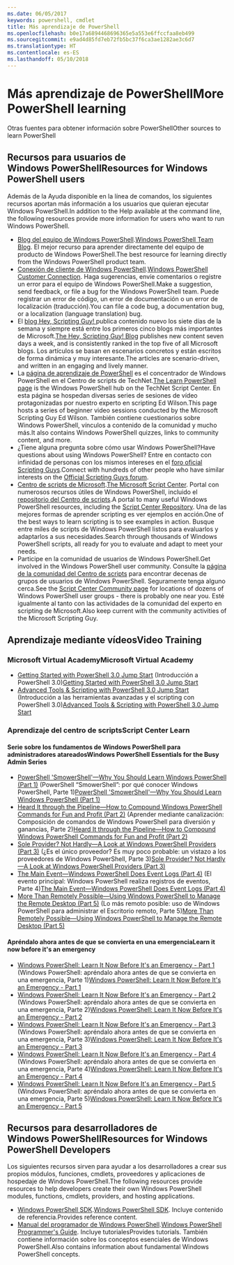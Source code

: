 ```yaml
---
ms.date: 06/05/2017
keywords: powershell, cmdlet
title: Más aprendizaje de PowerShell
ms.openlocfilehash: b0e17a6894468696365e5a553e6ffccfaa8eb499
ms.sourcegitcommit: e9ad4d85fd7eb72fb5bc37f6ca3ae1282ae3c6d7
ms.translationtype: HT
ms.contentlocale: es-ES
ms.lasthandoff: 05/10/2018
---
```

# <a name="more-powershell-learning"></a><span data-ttu-id="a6e03-103">Más aprendizaje de PowerShell</span><span class="sxs-lookup"><span data-stu-id="a6e03-103">More PowerShell learning</span></span>

<span data-ttu-id="a6e03-104">Otras fuentes para obtener información sobre PowerShell</span><span class="sxs-lookup"><span data-stu-id="a6e03-104">Other sources to learn PowerShell</span></span>

## <a name="resources-for-windows-powershell-users"></a><span data-ttu-id="a6e03-105">Recursos para usuarios de Windows PowerShell</span><span class="sxs-lookup"><span data-stu-id="a6e03-105">Resources for Windows PowerShell users</span></span>

<span data-ttu-id="a6e03-106">Además de la Ayuda disponible en la línea de comandos, los siguientes recursos aportan más información a los usuarios que quieran ejecutar Windows PowerShell.</span><span class="sxs-lookup"><span data-stu-id="a6e03-106">In addition to the Help available at the command line, the following resources provide more information for users who want to run Windows PowerShell.</span></span>

- <span data-ttu-id="a6e03-107">[Blog del equipo de Windows PowerShell](http://blogs.msdn.com/b/powershell/).</span><span class="sxs-lookup"><span data-stu-id="a6e03-107">[Windows PowerShell Team Blog](http://blogs.msdn.com/b/powershell/).</span></span> <span data-ttu-id="a6e03-108">El mejor recurso para aprender directamente del equipo de producto de Windows PowerShell.</span><span class="sxs-lookup"><span data-stu-id="a6e03-108">The best resource for learning directly from the Windows PowerShell product team.</span></span>
- <span data-ttu-id="a6e03-109">[Conexión de cliente de Windows PowerShell](http://Connect.Microsoft.com/PowerShell).</span><span class="sxs-lookup"><span data-stu-id="a6e03-109">[Windows PowerShell Customer Connection](http://Connect.Microsoft.com/PowerShell).</span></span> <span data-ttu-id="a6e03-110">Haga sugerencias, envíe comentarios o registre un error para el equipo de Windows PowerShell.</span><span class="sxs-lookup"><span data-stu-id="a6e03-110">Make a suggestion, send feedback, or file a bug for the Windows PowerShell team.</span></span> <span data-ttu-id="a6e03-111">Puede registrar un error de código, un error de documentación o un error de localización (traducción).</span><span class="sxs-lookup"><span data-stu-id="a6e03-111">You can file a code bug, a documentation bug, or a localization (language translation) bug.</span></span>
- <span data-ttu-id="a6e03-112">El [blog Hey, Scripting Guy! ](https://blogs.technet.microsoft.com/heyscriptingguy/) publica contenido nuevo los siete días de la semana y siempre está entre los primeros cinco blogs más importantes de Microsoft.</span><span class="sxs-lookup"><span data-stu-id="a6e03-112">[The Hey, Scripting Guy! Blog](https://blogs.technet.microsoft.com/heyscriptingguy/) publishes new content seven days a week, and is consistently ranked in the top five of all Microsoft blogs.</span></span> <span data-ttu-id="a6e03-113">Los artículos se basan en escenarios concretos y están escritos de forma dinámica y muy interesante.</span><span class="sxs-lookup"><span data-stu-id="a6e03-113">The articles are scenario-driven, and written in an engaging and lively manner.</span></span>
- <span data-ttu-id="a6e03-114">La [página de aprendizaje de PowerShell](https://blogs.technet.microsoft.com/heyscriptingguy/2015/01/04/weekend-scripter-the-best-ways-to-learn-powershell/) es el concentrador de Windows PowerShell en el Centro de scripts de TechNet.</span><span class="sxs-lookup"><span data-stu-id="a6e03-114">[The Learn PowerShell page](https://blogs.technet.microsoft.com/heyscriptingguy/2015/01/04/weekend-scripter-the-best-ways-to-learn-powershell/) is the Windows PowerShell hub on the TechNet Script Center.</span></span> <span data-ttu-id="a6e03-115">En esta página se hospedan diversas series de sesiones de vídeo protagonizadas por nuestro experto en scripting Ed Wilson.</span><span class="sxs-lookup"><span data-stu-id="a6e03-115">This page hosts a series of beginner video sessions conducted by the Microsoft Scripting Guy Ed Wilson.</span></span> <span data-ttu-id="a6e03-116">También contiene cuestionarios sobre Windows PowerShell, vínculos a contenido de la comunidad y mucho más.</span><span class="sxs-lookup"><span data-stu-id="a6e03-116">It also contains Windows PowerShell quizzes, links to community content, and more.</span></span>
- <span data-ttu-id="a6e03-117">¿Tiene alguna pregunta sobre cómo usar Windows PowerShell?</span><span class="sxs-lookup"><span data-stu-id="a6e03-117">Have questions about using Windows PowerShell?</span></span> <span data-ttu-id="a6e03-118">Entre en contacto con infinidad de personas con los mismos intereses en el [foro oficial Scripting Guys](http://social.technet.microsoft.com/forums/itcg/threads/).</span><span class="sxs-lookup"><span data-stu-id="a6e03-118">Connect with hundreds of other people who have similar interests on the [Official Scripting Guys forum](http://social.technet.microsoft.com/forums/itcg/threads/).</span></span>
- <span data-ttu-id="a6e03-119">[Centro de scripts de Microsoft](https://technet.microsoft.com/scriptcenter).</span><span class="sxs-lookup"><span data-stu-id="a6e03-119">[The Microsoft Script Center](https://technet.microsoft.com/scriptcenter).</span></span> <span data-ttu-id="a6e03-120">Portal con numerosos recursos útiles de Windows PowerShell, incluido el [repositorio del Centro de scripts](http://gallery.technet.microsoft.com/scriptcenter/).</span><span class="sxs-lookup"><span data-stu-id="a6e03-120">A portal to many useful Windows PowerShell resources, including the [Script Center Repository](http://gallery.technet.microsoft.com/scriptcenter/).</span></span> <span data-ttu-id="a6e03-121">Una de las mejores formas de aprender scripting es ver ejemplos en acción.</span><span class="sxs-lookup"><span data-stu-id="a6e03-121">One of the best ways to learn scripting is to see examples in action.</span></span> <span data-ttu-id="a6e03-122">Busque entre miles de scripts de Windows PowerShell listos para evaluarlos y adaptarlos a sus necesidades.</span><span class="sxs-lookup"><span data-stu-id="a6e03-122">Search through thousands of Windows PowerShell scripts, all ready for you to evaluate and adapt to meet your needs.</span></span>
- <span data-ttu-id="a6e03-123">Participe en la comunidad de usuarios de Windows PowerShell.</span><span class="sxs-lookup"><span data-stu-id="a6e03-123">Get involved in the Windows PowerShell user community.</span></span> <span data-ttu-id="a6e03-124">Consulte la [página de la comunidad del Centro de scripts](https://technet.microsoft.com/scriptcenter/hh182567.aspx) para encontrar decenas de grupos de usuarios de Windows PowerShell. Seguramente tenga alguno cerca.</span><span class="sxs-lookup"><span data-stu-id="a6e03-124">See the [Script Center Community page](https://technet.microsoft.com/scriptcenter/hh182567.aspx) for locations of dozens of Windows PowerShell user groups - there is probably one near you.</span></span> <span data-ttu-id="a6e03-125">Esté igualmente al tanto con las actividades de la comunidad del experto en scripting de Microsoft.</span><span class="sxs-lookup"><span data-stu-id="a6e03-125">Also keep current with the community activities of the Microsoft Scripting Guy.</span></span>

## <a name="video-training"></a><span data-ttu-id="a6e03-126">Aprendizaje mediante vídeos</span><span class="sxs-lookup"><span data-stu-id="a6e03-126">Video Training</span></span>

### <a name="microsoft-virtual-academy"></a><span data-ttu-id="a6e03-127">Microsoft Virtual Academy</span><span class="sxs-lookup"><span data-stu-id="a6e03-127">Microsoft Virtual Academy</span></span>
- <span data-ttu-id="a6e03-128">[Getting Started with PowerShell 3.0 Jump Start](https://mva.microsoft.com/en-US/training-courses/getting-started-with-powershell-30-jump-start-8276) (Introducción a PowerShell 3.0)</span><span class="sxs-lookup"><span data-stu-id="a6e03-128">[Getting Started with PowerShell 3.0 Jump Start](https://mva.microsoft.com/en-US/training-courses/getting-started-with-powershell-30-jump-start-8276)</span></span>
- <span data-ttu-id="a6e03-129">[Advanced Tools & Scripting with PowerShell 3.0 Jump Start](https://mva.microsoft.com/en-US/training-courses/advanced-tools-scripting-with-powershell-30-jump-start-8231) (Introducción a las herramientas avanzadas y el scripting con PowerShell 3.0)</span><span class="sxs-lookup"><span data-stu-id="a6e03-129">[Advanced Tools & Scripting with PowerShell 3.0 Jump Start](https://mva.microsoft.com/en-US/training-courses/advanced-tools-scripting-with-powershell-30-jump-start-8231)</span></span>

### <a name="script-center-learn"></a><span data-ttu-id="a6e03-130">Aprendizaje del centro de scripts</span><span class="sxs-lookup"><span data-stu-id="a6e03-130">Script Center Learn</span></span>
#### <a name="windows-powershell-essentials-for-the-busy-admin-series"></a><span data-ttu-id="a6e03-131">Serie sobre los fundamentos de Windows PowerShell para administradores atareados</span><span class="sxs-lookup"><span data-stu-id="a6e03-131">Windows PowerShell Essentials for the Busy Admin Series</span></span>
- <span data-ttu-id="a6e03-132">[PowerShell 'SmowerShell'—Why You Should Learn Windows PowerShell &#40;Part 1&#41;](http://dlbmodigital.microsoft.com/webcasts/wmv/23976_Dnl_L.wmv) (PowerShell “SmowerShell”: por qué conocer Windows PowerShell, Parte 1)</span><span class="sxs-lookup"><span data-stu-id="a6e03-132">[PowerShell 'SmowerShell'—Why You Should Learn Windows PowerShell &#40;Part 1&#41;](http://dlbmodigital.microsoft.com/webcasts/wmv/23976_Dnl_L.wmv)</span></span>
- <span data-ttu-id="a6e03-133">[Heard It through the Pipeline—How to Compound Windows PowerShell Commands for Fun and Profit &#40;Part 2&#41;](http://dlbmodigital.microsoft.com/webcasts/wmv/23977_Dnl_L.wmv) (Aprender mediante canalización: Composición de comandos de Windows PowerShell para diversión y ganancias, Parte 2)</span><span class="sxs-lookup"><span data-stu-id="a6e03-133">[Heard It through the Pipeline—How to Compound Windows PowerShell Commands for Fun and Profit &#40;Part 2&#41;](http://dlbmodigital.microsoft.com/webcasts/wmv/23977_Dnl_L.wmv)</span></span>
- <span data-ttu-id="a6e03-134">[Sole Provider? Not Hardly—A Look at Windows PowerShell Providers &#40;Part 3&#41;](http://dlbmodigital.microsoft.com/webcasts/wmv/23978_Dnl_L.wmv) (¿Es el único proveedor? Es muy poco probable: un vistazo a los proveedores de Windows PowerShell, Parte 3)</span><span class="sxs-lookup"><span data-stu-id="a6e03-134">[Sole Provider? Not Hardly—A Look at Windows PowerShell Providers &#40;Part 3&#41;](http://dlbmodigital.microsoft.com/webcasts/wmv/23978_Dnl_L.wmv)</span></span>
- <span data-ttu-id="a6e03-135">[The Main Event—Windows PowerShell Does Event Logs &#40;Part 4&#41;](http://dlbmodigital.microsoft.com/webcasts/wmv/23979_Dnl_L.wmv) (El evento principal: Windows PowerShell realiza registros de eventos, Parte 4)</span><span class="sxs-lookup"><span data-stu-id="a6e03-135">[The Main Event—Windows PowerShell Does Event Logs &#40;Part 4&#41;](http://dlbmodigital.microsoft.com/webcasts/wmv/23979_Dnl_L.wmv)</span></span>
- <span data-ttu-id="a6e03-136">[More Than Remotely Possible—Using Windows PowerShell to Manage the Remote Desktop &#40;Part 5&#41;](http://dlbmodigital.microsoft.com/webcasts/wmv/23980_Dnl_L.wmv) (Lo más remoto posible: uso de Windows PowerShell para administrar el Escritorio remoto, Parte 5)</span><span class="sxs-lookup"><span data-stu-id="a6e03-136">[More Than Remotely Possible—Using Windows PowerShell to Manage the Remote Desktop &#40;Part 5&#41;](http://dlbmodigital.microsoft.com/webcasts/wmv/23980_Dnl_L.wmv)</span></span>

#### <a name="learn-it-now-before-its-an-emergency"></a><span data-ttu-id="a6e03-137">Apréndalo ahora antes de que se convierta en una emergencia</span><span class="sxs-lookup"><span data-stu-id="a6e03-137">Learn it now before it's an emergency</span></span>
- <span data-ttu-id="a6e03-138">[Windows PowerShell: Learn It Now Before It's an Emergency - Part 1](http://dlbmodigital.microsoft.com/webcasts/wmv/1032481530_Dnl_L.wmv) (Windows PowerShell: apréndalo ahora antes de que se convierta en una emergencia, Parte 1)</span><span class="sxs-lookup"><span data-stu-id="a6e03-138">[Windows PowerShell: Learn It Now Before It's an Emergency - Part 1](http://dlbmodigital.microsoft.com/webcasts/wmv/1032481530_Dnl_L.wmv)</span></span>
- <span data-ttu-id="a6e03-139">[Windows PowerShell: Learn It Now Before It's an Emergency - Part 2](http://dlbmodigital.microsoft.com/webcasts/wmv/1032481542_Dnl_L.wmv) (Windows PowerShell: apréndalo ahora antes de que se convierta en una emergencia, Parte 2)</span><span class="sxs-lookup"><span data-stu-id="a6e03-139">[Windows PowerShell: Learn It Now Before It's an Emergency - Part 2](http://dlbmodigital.microsoft.com/webcasts/wmv/1032481542_Dnl_L.wmv)</span></span>
- <span data-ttu-id="a6e03-140">[Windows PowerShell: Learn It Now Before It's an Emergency - Part 3](http://dlbmodigital.microsoft.com/webcasts/wmv/1032481548_Dnl_L.wmv) (Windows PowerShell: apréndalo ahora antes de que se convierta en una emergencia, Parte 3)</span><span class="sxs-lookup"><span data-stu-id="a6e03-140">[Windows PowerShell: Learn It Now Before It's an Emergency - Part 3](http://dlbmodigital.microsoft.com/webcasts/wmv/1032481548_Dnl_L.wmv)</span></span>
- <span data-ttu-id="a6e03-141">[Windows PowerShell: Learn It Now Before It's an Emergency - Part 4](http://dlbmodigital.microsoft.com/webcasts/wmv/1032481552_Dnl_L.wmv) (Windows PowerShell: apréndalo ahora antes de que se convierta en una emergencia, Parte 4)</span><span class="sxs-lookup"><span data-stu-id="a6e03-141">[Windows PowerShell: Learn It Now Before It's an Emergency - Part 4](http://dlbmodigital.microsoft.com/webcasts/wmv/1032481552_Dnl_L.wmv)</span></span>
- <span data-ttu-id="a6e03-142">[Windows PowerShell: Learn It Now Before It's an Emergency - Part 5](http://dlbmodigital.microsoft.com/webcasts/wmv/1032481554_Dnl_L.wmv) (Windows PowerShell: apréndalo ahora antes de que se convierta en una emergencia, Parte 5)</span><span class="sxs-lookup"><span data-stu-id="a6e03-142">[Windows PowerShell: Learn It Now Before It's an Emergency - Part 5](http://dlbmodigital.microsoft.com/webcasts/wmv/1032481554_Dnl_L.wmv)</span></span>

## <a name="resources-for-windows-powershell-developers"></a><span data-ttu-id="a6e03-143">Recursos para desarrolladores de Windows PowerShell</span><span class="sxs-lookup"><span data-stu-id="a6e03-143">Resources for Windows PowerShell Developers</span></span>

<span data-ttu-id="a6e03-144">Los siguientes recursos sirven para ayudar a los desarrolladores a crear sus propios módulos, funciones, cmdlets, proveedores y aplicaciones de hospedaje de Windows PowerShell.</span><span class="sxs-lookup"><span data-stu-id="a6e03-144">The following resources provide resources to help developers create their own Windows PowerShell modules, functions, cmdlets, providers, and hosting applications.</span></span>

- <span data-ttu-id="a6e03-145">[Windows PowerShell SDK](http://go.microsoft.com/fwlink/p/?LinkID=89595).</span><span class="sxs-lookup"><span data-stu-id="a6e03-145">[Windows PowerShell SDK](http://go.microsoft.com/fwlink/p/?LinkID=89595).</span></span> <span data-ttu-id="a6e03-146">Incluye contenido de referencia.</span><span class="sxs-lookup"><span data-stu-id="a6e03-146">Provides reference content.</span></span>
- <span data-ttu-id="a6e03-147">[Manual del programador de Windows PowerShell](http://go.microsoft.com/fwlink/p/?LinkID=89596).</span><span class="sxs-lookup"><span data-stu-id="a6e03-147">[Windows PowerShell Programmer's Guide](http://go.microsoft.com/fwlink/p/?LinkID=89596).</span></span> <span data-ttu-id="a6e03-148">Incluye tutoriales</span><span class="sxs-lookup"><span data-stu-id="a6e03-148">Provides tutorials.</span></span> <span data-ttu-id="a6e03-149">También contiene información sobre los conceptos esenciales de Windows PowerShell.</span><span class="sxs-lookup"><span data-stu-id="a6e03-149">Also contains information about fundamental Windows PowerShell concepts.</span></span>

